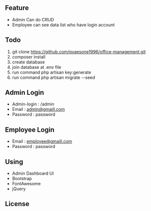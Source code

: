 ## Feature

-   Admin Can do CRUD 
-   Employee  can see data list who have login account 

## Todo

1. git clone https://github.com/pyaesone1996/office-management.git
2. composer install
3. create database
4. join database at .env file
5. run command php artisan key:generate
6. run command php artisan migrate --seed

## Admin Login
-   Admin-login : /admin
-   Email : admin@gmaill.com
-   Password : password

## Employee Login
-   Email : employee@gmaill.com
-   Password : password

## Using

-   Admin Dashboard UI
-   Bootstrap
-   FontAwesome
-   jQuery

## License
